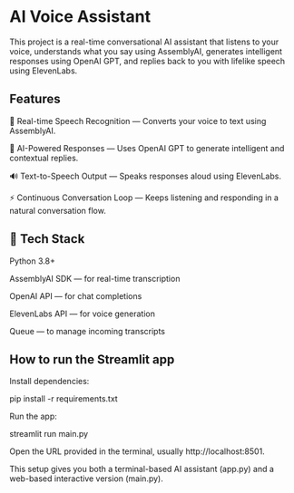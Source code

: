 <h1> AI Voice Assistant </h1>

This project is a real-time conversational AI assistant that listens to your voice, understands what you say using AssemblyAI, generates intelligent responses using OpenAI GPT, and replies back to you with lifelike speech using ElevenLabs.



<h2> Features </h2> 

🎤 Real-time Speech Recognition — Converts your voice to text using AssemblyAI.

🧠 AI-Powered Responses — Uses OpenAI GPT to generate intelligent and contextual replies.

🔊 Text-to-Speech Output — Speaks responses aloud using ElevenLabs.

⚡ Continuous Conversation Loop — Keeps listening and responding in a natural conversation flow.


<h2> 🧩 Tech Stack </h2>

Python 3.8+

AssemblyAI SDK — for real-time transcription

OpenAI API — for chat completions

ElevenLabs API — for voice generation

Queue — to manage incoming transcripts




<h2>  How to run the Streamlit app </h2>

Install dependencies:

pip install -r requirements.txt


Run the app:

streamlit run main.py


Open the URL provided in the terminal, usually http://localhost:8501.

This setup gives you both a terminal-based AI assistant (app.py) and a web-based interactive version (main.py).

